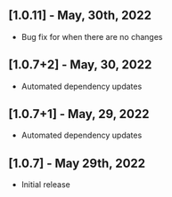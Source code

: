 ## [1.0.11] - May, 30th, 2022

* Bug fix for when there are no changes


## [1.0.7+2] - May, 30, 2022

* Automated dependency updates


## [1.0.7+1] - May, 29, 2022

* Automated dependency updates


## [1.0.7] - May 29th, 2022

* Initial release




